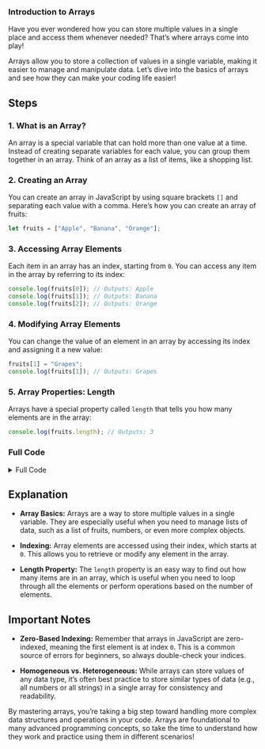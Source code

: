 ### Introduction to Arrays

Have you ever wondered how you can store multiple values in a single place and access them whenever needed? That’s where arrays come into play! 

Arrays allow you to store a collection of values in a single variable, making it easier to manage and manipulate data. Let’s dive into the basics of arrays and see how they can make your coding life easier!

## Steps

### 1. What is an Array?

An array is a special variable that can hold more than one value at a time. Instead of creating separate variables for each value, you can group them together in an array. Think of an array as a list of items, like a shopping list.

### 2. Creating an Array

You can create an array in JavaScript by using square brackets `[]` and separating each value with a comma. Here’s how you can create an array of fruits:

```javascript
let fruits = ["Apple", "Banana", "Orange"];
```

### 3. Accessing Array Elements

Each item in an array has an index, starting from `0`. You can access any item in the array by referring to its index:

```javascript
console.log(fruits[0]); // Outputs: Apple
console.log(fruits[1]); // Outputs: Banana
console.log(fruits[2]); // Outputs: Orange
```

### 4. Modifying Array Elements

You can change the value of an element in an array by accessing its index and assigning it a new value:

```javascript
fruits[1] = "Grapes";
console.log(fruits[1]); // Outputs: Grapes
```

### 5. Array Properties: Length

Arrays have a special property called `length` that tells you how many elements are in the array:

```javascript
console.log(fruits.length); // Outputs: 3
```

### Full Code

<details>
<summary>Full Code</summary>

```javascript
let fruits = ["Apple", "Banana", "Orange"];

console.log(fruits[0]); // Outputs: Apple
console.log(fruits[1]); // Outputs: Banana
console.log(fruits[2]); // Outputs: Orange

fruits[1] = "Grapes";
console.log(fruits[1]); // Outputs: Grapes

console.log(fruits.length); // Outputs: 3
```

</details>

## Explanation

- **Array Basics:** Arrays are a way to store multiple values in a single variable. They are especially useful when you need to manage lists of data, such as a list of fruits, numbers, or even more complex objects.

- **Indexing:** Array elements are accessed using their index, which starts at `0`. This allows you to retrieve or modify any element in the array.

- **Length Property:** The `length` property is an easy way to find out how many items are in an array, which is useful when you need to loop through all the elements or perform operations based on the number of elements.

## Important Notes

- **Zero-Based Indexing:** Remember that arrays in JavaScript are zero-indexed, meaning the first element is at index `0`. This is a common source of errors for beginners, so always double-check your indices.

- **Homogeneous vs. Heterogeneous:** While arrays can store values of any data type, it’s often best practice to store similar types of data (e.g., all numbers or all strings) in a single array for consistency and readability.

By mastering arrays, you’re taking a big step toward handling more complex data structures and operations in your code. Arrays are foundational to many advanced programming concepts, so take the time to understand how they work and practice using them in different scenarios!